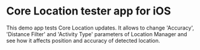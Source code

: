 # Core Location tester app for iOS

This demo app tests Core Location updates. It allows to change 'Accuracy', 'Distance Filter' and 'Activity Type' parameters of Location Manager and see how it affects position and accuracy of detected location.


